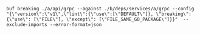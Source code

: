 `buf breaking ./a/api/grpc --against ./b/deps/services/a/grpc --config "{\"version\":\"v1\",\"lint\":{\"use\":[\"DEFAULT\"]}, \"breaking\": {\"use\": [\"FILE\"], \"except\": [\"FILE_SAME_GO_PACKAGE\"]}}"  --exclude-imports --error-format=json`
